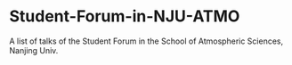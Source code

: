 # Student-Forum-in-NJU-ATMO
A list of talks of the Student Forum in the School of Atmospheric Sciences, Nanjing Univ.
